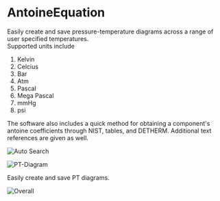# AntoineEquation
Easily create and save pressure-temperature diagrams across a range of user specified temperatures. 
<br>
Supported units include

  1. Kelvin
  2. Celcius
  3. Bar
  4. Atm
  5. Pascal
  6. Mega Pascal
  7. mmHg
  8. psi

The software also includes a quick method for obtaining a component's antoine coefficients through NIST,  tables, and DETHERM. Additional text references are given as well.

![Auto Search](http://i.imgur.com/wdZzqWi.jpg)


![PT-Diagram](http://imgur.com/B6HWpv0.jpg)

Easily create and save PT diagrams.

![Overall](http://i.imgur.com/BDS0FsR.jpg)

